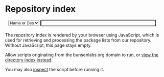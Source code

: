 # Repository index

<div class="info" id="agent-notchrome" style="display:none">
<p>This page has been been verified to be functional only on Firefox >=38
and Chrome/Chromium >= 48 with experimental JS script features
('harmony') enabled. It may work for you or not.</p></div>
<div class="info" id="agent-palemoon" style="display:none">
<p>It looks like you are using the PaleMoon browser – please be
informed that this page will not (yet) run on that browser's JavaScript
engine for its lack of ECMAScript 6 features.</p></div>

<form action="/repoidx.html" method="get" style="text-align:center">
<select id="filter-key" title="Select the package property to filter by" name="k" style="width:20%;display:inline;">
<option value="any">Any metadata field</option>
<option value="depends">Depends</option>
<option value="maintainer">Maintainer</option>
<option value="name-description" selected="selected">Name or Descr</option>
<option value="recommends">Recommneds</option>
<option value="section">Section</option>
<option value="suggests">Suggests</option>
<option value="version">Version</option>
</select>
<input id="filter-value" style="width:75%;display:inline;" type="text" autofocus="true" name="v" minlength="1">
</form>

<div id="bl-repo-index-toc"></div>
<div id="bl-repo-index"></div>
<div style="margin-bottom:20px"></div>

<script type="text/javascript;version=1.7" src="js/bl-repo-index.js"></script>
<script type="text/javascript" src="/js/bl-repo-index.js"></script>
<script type="text/javascript">
// From https://stackoverflow.com/questions/9847580. Why is the web so shitty?
var isOpera = (!!window.opr && !!opr.addons) || !!window.opera || navigator.userAgent.indexOf(' OPR/') >= 0;
var isSafari = Object.prototype.toString.call(window.HTMLElement).indexOf('Constructor') > 0;
var isIE = /*@cc_on!@*/false || !!document.documentMode;
var isEdge = !isIE && !!window.StyleMedia;
var b,ua = window.navigator.userAgent;
if(isOpera || isSafari || isIE || isEdge) document.getElementById("agent-notchrome").style.display = "block";
if(ua.indexOf("PaleMoon")>-1) document.getElementById("agent-palemoon").style.display = "block";
</script>
<noscript>
<div class="warning">
<p>
The repository index is rendered by your browser using JavaScript, which
is used for retrieving and processing the package lists from our
repository. Without JavaScript, this page stays empty.
</p>

<p>
Allow scripts originating from the <span class="semibold">bunsenlabs.org</span> domain to run, or <a
href="https://pkg.bunsenlabs.org/debian">view the directory index instead</a>.
</p>

<p>
You may also <a href="js/bl-repo-index.js">inspect</a> the script before
running it.
</p>
</div>
</noscript>
